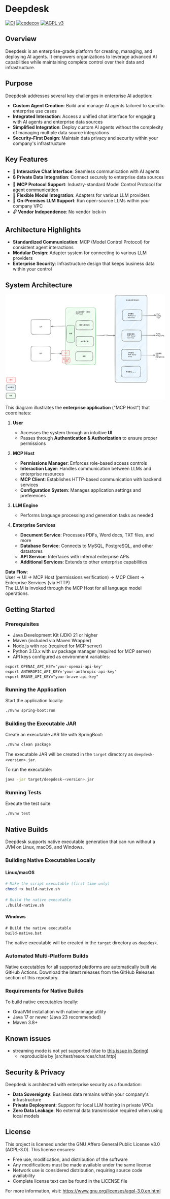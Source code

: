 # Deepdesk
[![CI](https://github.com/moguyn/deepdesk/actions/workflows/ci.yml/badge.svg)](https://github.com/moguyn/deepdesk/actions/workflows/ci.yml)
[![codecov](https://codecov.io/gh/moguyn/deepdesk/graph/badge.svg?token=Q46OP0MTY5)](https://codecov.io/gh/moguyn/deepdesk)
[![AGPL v3](https://img.shields.io/badge/License-AGPL%20v3-blue.svg)](https://www.gnu.org/licenses/agpl-3.0)

## Overview

Deepdesk is an enterprise-grade platform for creating, managing, and deploying AI agents. It empowers organizations to leverage advanced AI capabilities while maintaining complete control over their data and infrastructure.

## Purpose

Deepdesk addresses several key challenges in enterprise AI adoption:

- **Custom Agent Creation**: Build and manage AI agents tailored to specific enterprise use cases
- **Integrated Interaction**: Access a unified chat interface for engaging with AI agents and enterprise data sources
- **Simplified Integration**: Deploy custom AI agents without the complexity of managing multiple data source integrations
- **Security-First Design**: Maintain data privacy and security within your company's infrastructure

## Key Features

- 💬 **Interactive Chat Interface**: Seamless communication with AI agents
- 🔒 **Private Data Integration**: Connect securely to enterprise data sources
- 🔄 **MCP Protocol Support**: Industry-standard Model Control Protocol for agent communication
- 🔌 **Flexible Model Integration**: Adapters for various LLM providers
- 🏢 **On-Premises LLM Support**: Run open-source LLMs within your company VPC
- 🔓 **Vendor Independence**: No vendor lock-in

## Architecture Highlights

- **Standardized Communication**: MCP (Model Control Protocol) for consistent agent interactions
- **Modular Design**: Adapter system for connecting to various LLM providers
- **Enterprise Security**: Infrastructure design that keeps business data within your control

## System Architecture

![System Architecture](images/archi.png)

This diagram illustrates the **enterprise application** ("MCP Host") that coordinates:

1. **User**  
   - Accesses the system through an intuitive **UI**  
   - Passes through **Authentication & Authorization** to ensure proper permissions

2. **MCP Host**  
   - **Permissions Manager**: Enforces role-based access controls
   - **Interaction Layer**: Handles communication between LLMs and enterprise resources
   - **MCP Client**: Establishes HTTP-based communication with backend services
   - **Configuration System**: Manages application settings and preferences

3. **LLM Engine**  
   - Performs language processing and generation tasks as needed

4. **Enterprise Services**  
   - **Document Service**: Processes PDFs, Word docs, TXT files, and more
   - **Database Service**: Connects to MySQL, PostgreSQL, and other datastores
   - **API Service**: Interfaces with internal enterprise APIs
   - **Additional Services**: Extends to other enterprise capabilities

**Data Flow**:  
User → UI → MCP Host (permissions verification) → MCP Client → Enterprise Services (via HTTP)  
The LLM is invoked through the MCP Host for all language model operations.

## Getting Started

### Prerequisites

- Java Development Kit (JDK) 21 or higher
- Maven (included via Maven Wrapper)
- Node.js with `npx` (required for MCP server)
- Python 3.13.x with uv package manager (required for MCP server)
- API keys configured as environment variables:

```shell
export OPENAI_API_KEY='your-openai-api-key'
export ANTHROPIC_API_KEY='your-anthropic-api-key'
export BRAVE_API_KEY="your-brave-api-key"
```

### Running the Application

Start the application locally:

```bash
./mvnw spring-boot:run
```

### Building the Executable JAR

Create an executable JAR file with SpringBoot:

```bash
./mvnw clean package
```

The executable JAR will be created in the `target` directory as `deepdesk-<version>.jar`.

To run the executable:

```bash
java -jar target/deepdesk-<version>.jar
```

### Running Tests

Execute the test suite:

```bash
./mvnw test
```

## Native Builds

Deepdesk supports native executable generation that can run without a JVM on Linux, macOS, and Windows.

### Building Native Executables Locally

#### Linux/macOS

```bash
# Make the script executable (first time only)
chmod +x build-native.sh

# Build the native executable
./build-native.sh
```

#### Windows

```batch
# Build the native executable
build-native.bat
```

The native executable will be created in the `target` directory as `deepdesk`.

### Automated Multi-Platform Builds

Native executables for all supported platforms are automatically built via GitHub Actions. Download the latest releases from the GitHub Releases section of this repository.

### Requirements for Native Builds

To build native executables locally:

- GraalVM installation with native-image utility
- Java 17 or newer (Java 23 recommended)
- Maven 3.8+

## Known issues

- streaming mode is not yet supported (due to [this issue in Spring](https://github.com/spring-projects/spring-ai/issues/2341))
   - reproducible by [src/test/resources/chat.http]

## Security & Privacy

Deepdesk is architected with enterprise security as a foundation:

- **Data Sovereignty**: Business data remains within your company's infrastructure
- **Private Deployment**: Support for local LLM hosting in private VPCs
- **Zero Data Leakage**: No external data transmission required when using local models

## License

This project is licensed under the GNU Affero General Public License v3.0 (AGPL-3.0). This license ensures:

- Free use, modification, and distribution of the software
- Any modifications must be made available under the same license
- Network use is considered distribution, requiring source code availability
- Complete license text can be found in the LICENSE file

For more information, visit: https://www.gnu.org/licenses/agpl-3.0.en.html